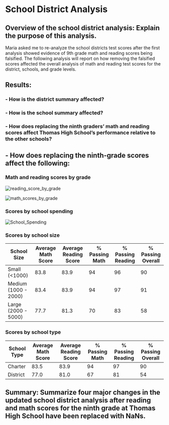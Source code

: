 # School District Analysis

## Overview of the school district analysis: Explain the purpose of this analysis.
Maria asked me to re-analyze the school districts test scores after the first analysis showed evidence of 9th grade math and reading scores being falsified. The following analysis will report on how removing the falsified scores affected the overall analysis of math and reading test scores for the district, schools, and grade levels.

## Results: 

### - How is the district summary affected?
### - How is the school summary affected?

### - How does replacing the ninth graders’ math and reading scores affect Thomas High School’s performance relative to the other schools?
## - How does replacing the ninth-grade scores affect the following:

### Math and reading scores by grade

![reading_score_by_grade](https://user-images.githubusercontent.com/64506842/95772751-1b5fcb80-0c72-11eb-929c-7a56f2cd5339.PNG)

![math_scores_by_grade](https://user-images.githubusercontent.com/64506842/95772776-231f7000-0c72-11eb-89f4-0b93adb83abd.PNG)

### Scores by school spending

![School_Spending](https://user-images.githubusercontent.com/64506842/95701883-92a84780-0bff-11eb-9b9a-1a4c6311d91f.PNG)

### Scores by school size

School Size | Average Math Score | Average Reading Score | % Passing Math | % Passing Reading | % Passing Overall
------------ | ------------- | ------------- | ------------- | ------------- | ------------- |
Small (<1000) | 83.8 | 83.9 | 94 | 96 | 90
Medium (1000 - 2000) | 83.4 | 83.9 | 94 | 97 | 91
Large (2000 - 5000) | 77.7 | 81.3 | 70 | 83 | 58

### Scores by school type

School Type | Average Math Score | Average Reading Score | % Passing Math | % Passing Reading | % Passing Overall
------------ | ------------- | ------------- | ------------- | ------------- | ------------- |
Charter | 83.5 | 83.9 | 94 | 97 | 90
District | 77.0 | 81.0 | 67 | 81 | 54

## Summary: Summarize four major changes in the updated school district analysis after reading and math scores for the ninth grade at Thomas High School have been replaced with NaNs.


